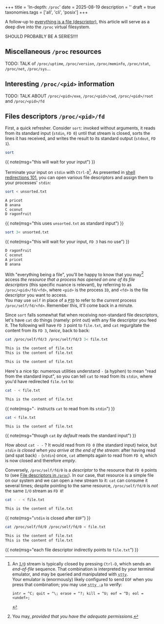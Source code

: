 +++
title = 'In-depth: `/proc`'
date = 2025-08-19
description = ''
draft = true
taxonomies.tags = ['all', 'cli', 'posix']
+++

A follow-up to [everything is a file
(descriptor)](@/posts/everything-is-a-file.md), this article will serve as a
deep dive into the `/proc` virtual filesystem.

SHOULD PROBABLY BE A SERIES!!!!

## Miscellaneous `/proc` resources

TODO: TALK of `/proc/uptime`, `/proc/version`, `/proc/meminfo`,
`/proc/stat`, `/proc/net`, `/proc/sys`...

## Interesting `/proc/<pid>` information

TODO: TALK ABOUT `/proc/<pid>/exe`, `/proc/<pid>/cwd`, `/proc/<pid>/root` and
`/proc/<pid>/fd`<br>

## Files descriptors `/proc/<pid>/fd`

First, a quick refresher.  Consider `sort`: invoked without arguments, it reads
from its standard input (`stdin`, `FD 0`) until that stream is closed, sorts the
lines it has received, and writes the result to its standard output (`stdout`,
`FD 1`).

```sh
sort
```
{{ note(msg="this will wait for your input") }}

Terminate your input on `stdin` with `Ctrl-D`[^ctrl-d].  As presented in [shell
redirections 101](@/posts/shell-redirections-101.md), you can open various file
descriptors and assign them to your processes' `stdin`:

  [^ctrl-d]: An <abbr title="Input/Output">`I/O`</abbr> stream is typically
closed by pressing `Ctrl-D`, which sends an *end-of-file* sequence.
That combination is interpreted by your terminal emulator, and may be
queried and manipulated with <abbr title="Set the options for a terminal
">`stty`</abbr>.<br>
  Your emulator is (enormously) likely configured to send `EOF` when you
press that combination; you may use <abbr title="Print current terminal
settings">`stty -a`</abbr> to verify:
    <pre class="z-code"><code>intr = ^C; quit = ^\; erase = ^?; kill = ^U; <span
    class="term-fg33">eof = ^D</span>; eol = &lt;undef&gt;;</pre></code>

<div class="grid-1-2"><div>

```sh
sort < unsorted.txt
```
```txt
A pricot
B anana
C oconut
D ragonfruit
```
{{ note(msg="this uses `unsorted.txt` as standard input") }}
</div><div>

```sh
sort 3< unsorted.txt
```
{{ note(msg="this will wait for your input, `FD 3` has no use") }}
</div><div style="grid-area: 1 / 2 / 3 / 3;">

```txt,name=unsorted.txt
D ragonfruit
C oconut
A pricot
B anana
```
</div></div>

  With "everything being a file", you'll be happy to know that you may[^permissions] access *the resource that a process has opened
on one of its file descriptors* (this specific nuance is relevant), by referring
to as `/proc/<pid>/fd/<fd>`, where `<pid>` is the process `ID`, and `<fd>` is
the file descriptor you want to access.<br>
  You may use `self` in place of a <abbr title="Process ID">`PID`</abbr> to
refer to the *current* process `/proc/self/fd/<fd>`.  Remember this, it'll come
back in a minute.

[^permissions]: You may, *provided that you have the adequate permissions*.

Since `sort` falls somewhat flat when receiving non-standard file descriptors,
let's have `cat` do things (namely: print out) with any file descriptor you feed
it.  The following will have `FD 3` point to `file.txt`, and `cat` regurgitate
the content from its `FD 3`, *twice*, back to back:

<div class="grid-1-2"><div>

```sh
cat /proc/self/fd/3 /proc/self/fd/3 3< file.txt
```
```txt
This is the content of file.txt
This is the content of file.txt
```
</div><div>

```txt,name=file.txt
This is the content of file.txt
```
</div></div>

Here's a nice tip: numerous utilities understand `-` (a hyphen) to mean "read
from the standard input", so you can tell `cat` to read from its `stdin`, where
you'd have redirected `file.txt` to:

<div class="grid-1-2"><div>

```sh
cat - < file.txt
```
```txt
This is the content of file.txt
```
{{ note(msg="`-` instructs `cat` to read from its `stdin`") }}
</div><div>

```sh
cat < file.txt
```
```txt
This is the content of file.txt
```
{{ note(msg="though `cat` *by default* reads the standard input") }}
</div></div>

How about `cat - -`&nbsp;? It would read from `FD 0` (the standard input) twice,
but *`stdin` is closed when you arrive at the end of the stream*: after having
read (and spat back) `-` (`stdin`) once, `cat` attempts again to read from `FD
0`, which is now closed and therefore *empty*.

Conversely, `/proc/self/fd/0` is a *descriptor* to the
resource that `FD 0` points to (see [File descriptors in
`/proc`](@/posts/everything-is-a-file.md#file-descriptors)).  In our case,
that resource is a simple file on our system and we can open a new stream to
it: `cat` can consume it several times; despite pointing to the same resource,
`/proc/self/fd/0` is *not* the same `I/O` stream as `FD 0`!

<div class="grid-1-2"><div>

```sh
cat - - < file.txt
```
```txt
This is the content of file.txt
```
{{ note(msg="`stdin` is closed after `EOF`") }}
</div><div>

```sh
cat /proc/self/fd/0 /proc/self/fd/0 < file.txt
```
```txt
This is the content of file.txt
This is the content of file.txt
```
{{ note(msg="each file descriptor indirectly points to `file.txt`") }}
</div></div>
